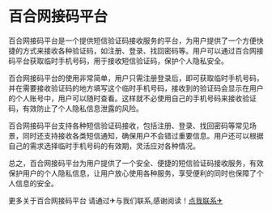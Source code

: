 # 百合网接码平台

百合网接码平台是一个提供短信验证码接收服务的平台，为用户提供了一个方便快捷的方式来接收各种验证码，如注册、登录、找回密码等。用户可以通过百合网接码平台获取临时手机号码，用于接收短信验证码，保护个人隐私安全。

百合网接码平台的使用非常简单，用户只需注册登录后，即可获取临时手机号码，并在需要接收验证码的地方填写这个临时手机号码，接收到的验证码会显示在用户的个人账号中，用户可以随时查看。这样就不必使用自己的手机号码来接收验证码，有效防止了个人隐私信息泄露的风险。

百合网接码平台支持各种短信验证码接收，包括注册、登录、找回密码等常见场景，同时还支持接收各类短信通知，确保用户不会错过重要信息。用户还可以根据自己的需求选择临时手机号码的有效期，灵活应对各种情况。

总之，百合网接码平台为用户提供了一个安全、便捷的短信验证码接收服务，有效保护用户的个人隐私信息，让用户放心使用各种服务，享受便利的同时也保障了个人信息的安全。

更多关于百合网接码平台 请通过✈与我们联系,感谢阅读！[点我联系✈](https://news.G208.com)